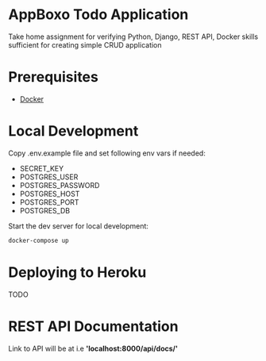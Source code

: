 # AppBoxo Todo Application
Take home assignment for verifying Python, Django, REST API, Docker skills sufficient for creating simple CRUD application  

# Prerequisites
- [Docker](https://docs.docker.com/docker-for-mac/install/)

# Local Development
Copy .env.example file and set following env vars if needed:
- SECRET_KEY
- POSTGRES_USER
- POSTGRES_PASSWORD
- POSTGRES_HOST
- POSTGRES_PORT
- POSTGRES_DB

[comment]: <> (MEMCACHIER_SERVERS=server)

[comment]: <> (MEMCACHIER_USERNAME=username)

[comment]: <> (MEMCACHIER_PASSWORD=password)

Start the dev server for local development:
```bash
docker-compose up
```

# Deploying to Heroku
TODO

# REST API Documentation
Link to API will be at i.e **'localhost:8000/api/docs/'**